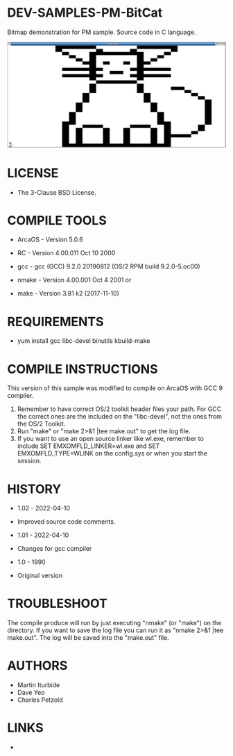 # DEV-SAMPLES-PM-BitCat
Bitmap demonstration for PM sample. Source code in C language.

![BitCat ScreenShot](/wiki/BitCat_001.png)

LICENSE
===============
* The 3-Clause BSD License.

COMPILE TOOLS
===============
* ArcaOS	- Version 5.0.6
* RC 		- Version 4.00.011 Oct 10 2000
* gcc		- gcc (GCC) 9.2.0 20190812 (OS/2 RPM build 9.2.0-5.oc00)

* nmake		- Version 4.00.001 Oct  4 2001
or
* make 		- Version 3.81 k2 (2017-11-10)

REQUIREMENTS
===============
* yum install gcc libc-devel binutils kbuild-make

COMPILE INSTRUCTIONS
===============
This version of this sample was modified to compile on ArcaOS with GCC 9 compiler. 
1) Remember to have correct OS/2 toolkit header files your path. For GCC the correct ones are the included on the "libc-devel", not the ones from the OS/2 Toolkit.
2) Run "make" or "make 2>&1 |tee make.out" to get the log file.
3) If you want to use an open source linker like wl.exe, remember to include SET EMXOMFLD_LINKER=wl.exe and SET EMXOMFLD_TYPE=WLINK on the config.sys or when you start the session.

HISTORY
===============
* 1.02 - 2022-04-10
- Improved source code comments.

* 1.01 - 2022-04-10
- Changes for gcc compiler

* 1.0 - 1990
- Original version

TROUBLESHOOT
===============
The compile produce will run by just executing "nmake" (or "make") on the directory. If you want to save the log file you can run it as "nmake 2>&1 |tee make.out". The log will be saved into the "make.out" file. 

AUTHORS
===============
* Martin Iturbide
* Dave Yeo
* Charles Petzold

LINKS
===============
* 
